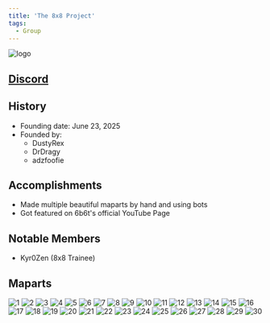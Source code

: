 ```yaml
---
title: 'The 8x8 Project'
tags:
  - Group
---
```


![logo](../../static/img/groups/8x8_project/logo.png)

## [Discord](https://discord.gg/Qr4KmSTDJP)


## History
* Founding date: June 23, 2025
* Founded by: 
  * DustyRex
  * DrDragy
  * adzfoofie

## Accomplishments
- Made multiple beautiful maparts by hand and using bots
- Got featured on 6b6t's official YouTube Page

## Notable Members
- Kyr0Zen (8x8 Trainee)

## Maparts
![1](../../static/img/maparts/8x8_project/1.png)
![2](../../static/img/maparts/8x8_project/2.png)
![3](../../static/img/maparts/8x8_project/3.png)
![4](../../static/img/maparts/8x8_project/4.png)
![5](../../static/img/maparts/8x8_project/5.png)
![6](../../static/img/maparts/8x8_project/6.png)
![7](../../static/img/maparts/8x8_project/7.png)
![8](../../static/img/maparts/8x8_project/8.png)
![9](../../static/img/maparts/8x8_project/9.png)
![10](../../static/img/maparts/8x8_project/10.png)
![11](../../static/img/maparts/8x8_project/11.png)
![12](../../static/img/maparts/8x8_project/12.png)
![13](../../static/img/maparts/8x8_project/13.png)
![14](../../static/img/maparts/8x8_project/14.png)
![15](../../static/img/maparts/8x8_project/15.png)
![16](../../static/img/maparts/8x8_project/16.png)
![17](../../static/img/maparts/8x8_project/17.png)
![18](../../static/img/maparts/8x8_project/18.png)
![19](../../static/img/maparts/8x8_project/19.png)
![20](../../static/img/maparts/8x8_project/20.png)
![21](../../static/img/maparts/8x8_project/21.png)
![22](../../static/img/maparts/8x8_project/22.png)
![23](../../static/img/maparts/8x8_project/23.png)
![24](../../static/img/maparts/8x8_project/24.png)
![25](../../static/img/maparts/8x8_project/25.png)
![26](../../static/img/maparts/8x8_project/26.png)
![27](../../static/img/maparts/8x8_project/27.png)
![28](../../static/img/maparts/8x8_project/28.png)
![29](../../static/img/maparts/8x8_project/29.png)
![30](../../static/img/maparts/8x8_project/30.png)
